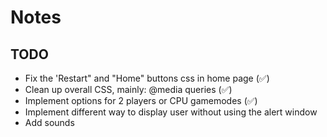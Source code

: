 # Notes

## TODO

- Fix the 'Restart" and "Home" buttons css in home page (✅) 
- Clean up overall CSS, mainly: @media queries (✅)
- Implement options for 2 players or CPU gamemodes (✅)
- Implement different way to display user without using the alert window
- Add sounds
